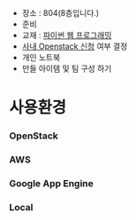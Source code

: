* 장소 : 804(8층입니다.)
* 준비
 * 교재 : [파이썬 웹 프로그래밍](http://www.aladin.co.kr/shop/wproduct.aspx?ISBN=8968481814)
 * [사내 Openstack 신청](http://wiki.skplanet.com/pages/viewpage.action?pageId=55473573) 여부 결정
 * 개인 노트북
 * 만들 아이템 및 팀 구성 하기

# 사용환경
### OpenStack
### AWS
### Google App Engine
### Local
